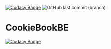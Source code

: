 [![Codacy Badge](https://app.codacy.com/project/badge/Grade/73b36c03c5064663a5d251055f402c34)](https://www.codacy.com/gh/MyCookieBook/CookieBookBE/dashboard?utm_source=github.com&amp;utm_medium=referral&amp;utm_content=MyCookieBook/CookieBookBE&amp;utm_campaign=Badge_Grade)
![GitHub last commit (branch)](https://img.shields.io/github/last-commit/MyCookieBook/CookieBookBE/master)

# CookieBookBE

[![Codacy Badge](https://api.codacy.com/project/badge/Grade/f5961afff4a54a01903b71498828479c)](https://app.codacy.com/gh/MyCookieBook/CookieBookBE?utm_source=github.com&utm_medium=referral&utm_content=MyCookieBook/CookieBookBE&utm_campaign=Badge_Grade_Settings)
